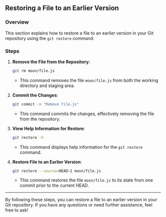 ## Restoring a File to an Earlier Version

### Overview
This section explains how to restore a file to an earlier version in your Git repository using the `git restore` command.

### Steps

1. **Remove the File from the Repository**:
    ```bash
    git rm moon/file.js
    ```
    - This command removes the file `moon/file.js` from both the working directory and staging area.

2. **Commit the Changes**:
    ```bash
    git commit -m "Remove file.js"
    ```
    - This command commits the changes, effectively removing the file from the repository.

3. **View Help Information for Restore**:
    ```bash
    git restore -h
    ```
    - This command displays help information for the `git restore` command.

4. **Restore File to an Earlier Version**:
    ```bash
    git restore --source=HEAD~1 moon/file.js
    ```
    - This command restores the file `moon/file.js` to its state from one commit prior to the current HEAD.

---

By following these steps, you can restore a file to an earlier version in your Git repository. If you have any questions or need further assistance, feel free to ask!